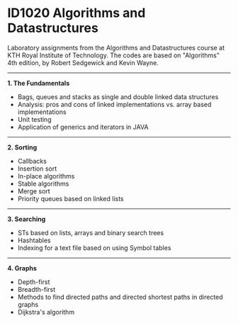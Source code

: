 # ID1020 Algorithms and Datastructures
Laboratory assignments from the Algorithms and Datastructures course at KTH Royal Institute of Technology.
The codes are based on "Algorithms" 4th edition, by Robert Sedgewick and Kevin Wayne.

---

**1. The Fundamentals**

- Bags, queues and stacks as single and double linked data structures
- Analysis: pros and cons of linked implementations vs. array based implementations
- Unit testing
- Application of generics and iterators in JAVA

---

**2. Sorting**

- Callbacks
- Insertion sort
- In-place algorithms
- Stable algorithms
- Merge sort
- Priority queues based on linked lists

---

**3. Searching**
- STs based on lists, arrays and binary search trees
- Hashtables
- Indexing for a text file based on using Symbol tables

---

**4. Graphs**
- Depth-first
- Breadth-first
- Methods to find directed paths and directed shortest paths in directed graphs
- Dijkstra's algorithm
